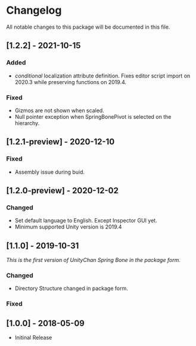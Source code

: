 # Changelog
All notable changes to this package will be documented in this file.

## [1.2.2] - 2021-10-15
### Added
- *conditional* localization attribute definition. Fixes editor script import on 2020.3 while preserving functions on 2019.4.

### Fixed
- Gizmos are not shown when scaled.
- Null pointer exception when SpringBonePivot is selected on the hierarchy.


## [1.2.1-preview] - 2020-12-10
### Fixed
- Assembly issue during buid.

## [1.2.0-preview] - 2020-12-02
### Changed
- Set default language to English. Except Inspector GUI yet.
- Minimum supported Unity version is 2019.4

## [1.1.0] - 2019-10-31
*This is the first version of UnityChan Spring Bone in the package form.*

### Changed
- Directory Structure changed in package form.

### Fixed

## [1.0.0] - 2018-05-09
- Initinal Release

